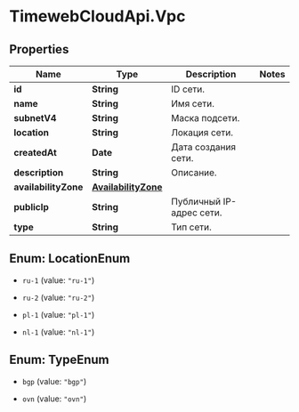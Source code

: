 # TimewebCloudApi.Vpc

## Properties

Name | Type | Description | Notes
------------ | ------------- | ------------- | -------------
**id** | **String** | ID сети. | 
**name** | **String** | Имя сети. | 
**subnetV4** | **String** | Маска подсети. | 
**location** | **String** | Локация сети. | 
**createdAt** | **Date** | Дата создания сети. | 
**description** | **String** | Описание. | 
**availabilityZone** | [**AvailabilityZone**](AvailabilityZone.md) |  | 
**publicIp** | **String** | Публичный IP-адрес сети. | 
**type** | **String** | Тип сети. | 



## Enum: LocationEnum


* `ru-1` (value: `"ru-1"`)

* `ru-2` (value: `"ru-2"`)

* `pl-1` (value: `"pl-1"`)

* `nl-1` (value: `"nl-1"`)





## Enum: TypeEnum


* `bgp` (value: `"bgp"`)

* `ovn` (value: `"ovn"`)




